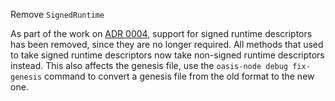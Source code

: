Remove `SignedRuntime`

As part of the work on [ADR 0004], support for signed runtime descriptors
has been removed, since they are no longer required.
All methods that used to take signed runtime descriptors now take
non-signed runtime descriptors instead.
This also affects the genesis file, use the `oasis-node debug fix-genesis`
command to convert a genesis file from the old format to the new one.

[ADR 0004]: docs/adr/0004-runtime-governance.md
